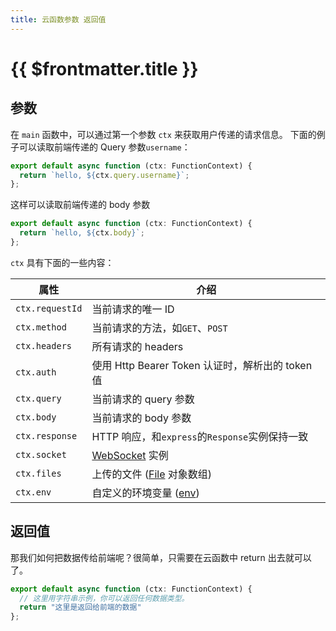 ```yaml
---
title: 云函数参数 返回值
---
```


# {{ $frontmatter.title }}

## 参数

在 `main` 函数中，可以通过第一个参数 `ctx` 来获取用户传递的请求信息。
下面的例子可以读取前端传递的 Query 参数`username`：

```js
export default async function (ctx: FunctionContext) {
  return `hello, ${ctx.query.username}`;
};
```

这样可以读取前端传递的 body 参数

```js
export default async function (ctx: FunctionContext) {
  return `hello, ${ctx.body}`;
};
```

`ctx` 具有下面的一些内容：

| 属性            | 介绍                                                                                |
| --------------- | ----------------------------------------------------------------------------------- |
| `ctx.requestId` | 当前请求的唯一 ID                                                                   |
| `ctx.method`    | 当前请求的方法，如`GET`、`POST`                                                     |
| `ctx.headers`   | 所有请求的 headers                                                                  |
| `ctx.auth`      | 使用 Http Bearer Token 认证时，解析出的 token 值                                    |
| `ctx.query`     | 当前请求的 query 参数                                                               |
| `ctx.body`      | 当前请求的 body 参数                                                                |
| `ctx.response`  | HTTP 响应，和`express`的`Response`实例保持一致                                      |
| `ctx.socket`    | [WebSocket](https://developer.mozilla.org/zh-CN/docs/Web/API/WebSocket) 实例        |
| `ctx.files`     | 上传的文件 ([File](https://developer.mozilla.org/zh-CN/docs/Web/API/File) 对象数组) |
| `ctx.env`       | 自定义的环境变量 ([env](env.md))                                                    |

## 返回值

那我们如何把数据传给前端呢？很简单，只需要在云函数中 return 出去就可以了。

```js
export default async function (ctx: FunctionContext) {
  // 这里用字符串示例，你可以返回任何数据类型。
  return "这里是返回给前端的数据"
};
```
